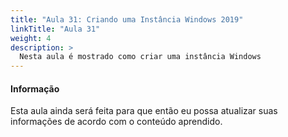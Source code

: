 ```yaml
---
title: "Aula 31: Criando uma Instância Windows 2019"
linkTitle: "Aula 31"
weight: 4
description: >
  Nesta aula é mostrado como criar uma instância Windows
---
```


<div class="alert alert-info">
  <h4>Informação</h4>
  <p>Esta aula ainda será feita para que então eu possa atualizar suas informações de acordo com o conteúdo aprendido.</p>
</div>
